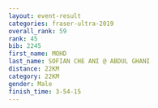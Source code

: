 ```yaml
---
layout: event-result 
categories: fraser-ultra-2019 
overall_rank: 59
rank: 45
bib: 2245
first_name: MOHD
last_name: SOFIAN CHE ANI @ ABDUL GHANI
distance: 22KM
category: 22KM
gender: Male
finish_time: 3-54-15
---
```

